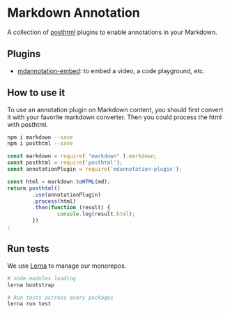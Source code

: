 Markdown Annotation
======

A collection of [posthtml](https://github.com/posthtml/posthtml) plugins to enable annotations in your Markdown.

Plugins
------

 * [mdannotation-embed](https://github.com/tzi/mdannotation/tree/master/packages/mdannotation-embed#readme): 
    to embed a video, a code playground, etc.

 
How to use it
------

To use an annotation plugin on Markdown content, you should first convert it with your favorite markdown converter.
Then you could process the html with posthtml.

```sh
npm i markdown --save 
npm i posthtml --save
```

```js
const markdown = require( "markdown" ).markdown;
const posthtml = require('posthtml');
const annotationPlugin = require('mdannotation-plugin');

const html = markdown.toHTML(md);
return posthtml()
		.use(annotationPlugin)
		.process(html)
		.then(function (result) {
				console.log(result.html);
		})
;
```
 

Run tests
------

We use [Lerna](https://lernajs.io/) to manage our monorepos.

```sh
# node modules loading
lerna bootstrap

# Run tests accross every packages
lerna run test
```